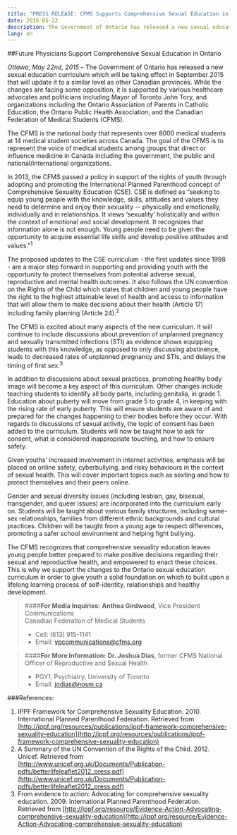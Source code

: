```yaml
---
title: "PRESS RELEASE: CFMS Supports Comprehensive Sexual Education in Ontario."
date: 2015-05-22
description: The Government of Ontario has released a new sexual education curriculum which will be taking effect in September 2015 that will update it to a similar level as other Canadian provinces.
lang: en
---
```


##Future Physicians Support Comprehensive Sexual Education in Ontario

*Ottawa, May 22nd, 2015* – The Government of Ontario has released a new sexual education curriculum which will be taking effect in September 2015 that will update it to a similar level as other Canadian provinces. While the changes are facing some opposition, it is supported by various healthcare advocates and politicians including Mayor of Toronto John Tory, and organizations including the Ontario Association of Parents in Catholic Education, the Ontario Public Health Association, and the Canadian Federation of Medical Students (CFMS).

The CFMS is the national body that represents over 8000 medical students at 14 medical student societies across Canada. The goal of the CFMS is to represent the voice of medical students among groups that direct or influence medicine in Canada including the government, the public and national/international organizations.

In 2013, the CFMS passed a policy in support of the rights of youth through adopting and promoting the International Planned Parenthood concept of Comprehensive Sexuality Education (CSE).  CSE is defined as “seeking to equip young people with the knowledge, skills, attitudes and values they need to determine and enjoy their sexuality -- physically and emotionally, individually and in relationships. It views ‘sexuality’ holistically and within the context of emotional and social development. It recognizes that information alone is not enough. Young people need to be given the opportunity to acquire essential life skills and develop positive attitudes and values.”<sup>1</sup>

The proposed updates to the CSE curriculum - the first updates since 1998 - are a major step forward in supporting and providing youth with the opportunity to protect themselves from potential adverse sexual, reproductive and mental health outcomes.  It also follows the UN convention on the Rights of the Child which states that children and young people have the right to the highest attainable level of health and access to information that will allow them to make decisions about their health (Article 17) including family planning (Article 24).<sup>2</sup>

The CFMS is excited about many aspects of the new curriculum.  It will continue to include discussions about prevention of unplanned pregnancy and sexually transmitted infections (STI) as evidence shows equipping students with this knowledge, as opposed to only discussing abstinence, leads to decreased rates of unplanned pregnancy and STIs, and delays the timing of first sex.<sup>3</sup>

In addition to discussions about sexual practices, promoting healthy body image will become a key aspect of this curriculum. Other changes include teaching students to identify all body parts, including genitalia, in grade 1. Education about puberty will move from grade 5 to grade 4, in keeping with the rising rate of early puberty.  This will ensure students are aware of and prepared for the changes happening to their bodies before they occur.  With regards to discussions of sexual activity, the topic of consent has been added to the curriculum. Students will now be taught how to ask for consent, what is considered inappropriate touching, and how to ensure safety.

Given youths’ increased involvement in internet activities, emphasis will be placed on online safety, cyberbullying, and risky behaviours in the context of sexual health.  This will cover important topics such as sexting and how to protect themselves and their peers online.

Gender and sexual diversity issues (including lesbian, gay, bisexual, transgender, and queer issues) are incorporated into the curriculum early on. Students will be taught about various family structures, including same-sex relationships, families from different ethnic backgrounds and cultural practices. Children will be taught from a young age to respect differences, promoting a safer school environment and helping fight bullying.

The CFMS recognizes that comprehensive sexuality education leaves young people better prepared to make positive decisions regarding their sexual and reproductive health, and empowered to enact these choices.  This is why we support the changes to the Ontario sexual education curriculum in order to give youth a solid foundation on which to build upon a lifelong learning process of self-identity, relationships and healthy development.

> ####**For Media Inquiries:**
> **Anthea Girdwood**, Vice President Communications<br>
> Canadian Federation of Medical Students
>
> - Cell: (613) 915-1141 
> - Email: [vpcommunications@cfms.org](mailto:vpcommunications@cfms.org)

> ####**For More Information:**
> **Dr. Joshua Dias**, former CFMS National Officer of Reproductive and Sexual Health
>
> - PGY1, Psychiatry, University of Toronto
> - Email: [jodias@nosm.ca](mailto:jodias@nosm.ca)

###References:

1. IPPF Framework for Comprehensive Sexuality Education. 2010. International Planned Parenthood Federation. Retrieved from [http://ippf.org/resources/publications/ippf-framework-comprehensive-sexuality-education](http://ippf.org/resources/publications/ippf-framework-comprehensive-sexuality-education)
2. A Summary of the UN Convention of the Rights of the Child. 2012. Unicef. Retrieved from [http://www.unicef.org.uk/Documents/Publication-pdfs/betterlifeleaflet2012_press.pdf](http://www.unicef.org.uk/Documents/Publication-pdfs/betterlifeleaflet2012_press.pdf)
3. From evidence to action: Advocating for comprehensive sexuality education. 2009. International Planned Parenthood Federation. Retrieved from [http://ippf.org/resource/Evidence-Action-Advocating-comprehensive-sexuality-education](http://ippf.org/resource/Evidence-Action-Advocating-comprehensive-sexuality-education)